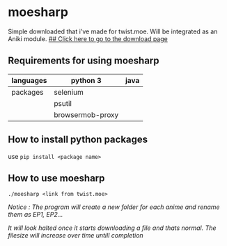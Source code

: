 # moesharp
Simple downloaded that i've made for twist.moe. Will be integrated as an Aniki module.
[## Click here to go to the download page](https://github.com/RORIdev/moesharp/releases)
## Requirements for using moesharp
|      languages    | python 3         | java |
|----------|------------------|------|
| packages | selenium         |      |
|          | psutil           |      |
|          | browsermob-proxy |      |

## How to install python packages
use `pip install <package name>`

## How to use moesharp
`./moesharp <link from twist.moe>`

*Notice : The program will create a new folder for each anime and rename them as EP1, EP2...*

*It will look halted once it starts downloading a file and thats normal. The filesize will increase over time untill completion*
